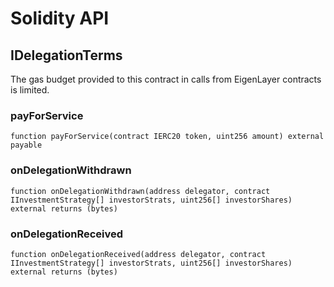 # Solidity API

## IDelegationTerms

The gas budget provided to this contract in calls from EigenLayer contracts is limited.

### payForService

```solidity
function payForService(contract IERC20 token, uint256 amount) external payable
```

### onDelegationWithdrawn

```solidity
function onDelegationWithdrawn(address delegator, contract IInvestmentStrategy[] investorStrats, uint256[] investorShares) external returns (bytes)
```

### onDelegationReceived

```solidity
function onDelegationReceived(address delegator, contract IInvestmentStrategy[] investorStrats, uint256[] investorShares) external returns (bytes)
```

